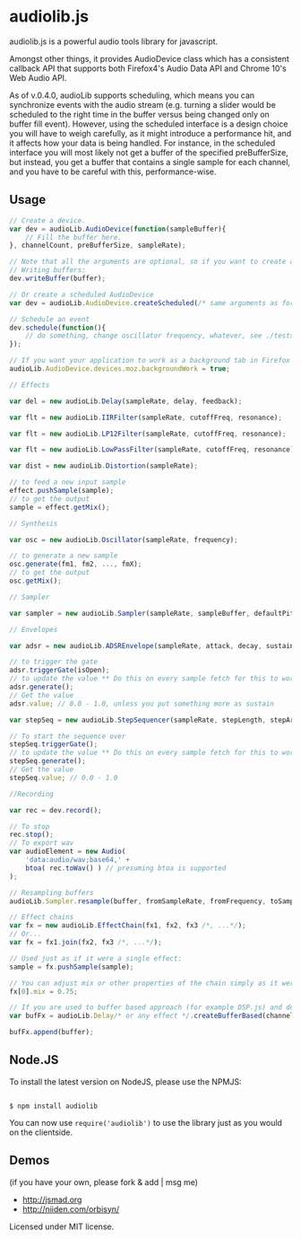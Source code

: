 audiolib.js
===========

audiolib.js is a powerful audio tools library for javascript.

Amongst other things, it provides AudioDevice class which has a consistent callback API that supports both Firefox4's Audio Data API and Chrome 10's Web Audio API.

As of v.0.4.0, audioLib supports scheduling, which means you can synchronize events with the audio stream (e.g. turning a slider would be scheduled to the right time in the buffer versus being changed only on buffer fill event).
However, using the scheduled interface is a design choice you will have to weigh carefully, as it might introduce a performance hit, and it affects how your data is being handled. For instance, in the scheduled interface you will most likely not get a buffer of the specified preBufferSize, but instead, you get a buffer that contains a single sample for each channel, and you have to be careful with this, performance-wise.

Usage
-----

```javascript
// Create a device.
var dev = audioLib.AudioDevice(function(sampleBuffer){
	// Fill the buffer here.
}, channelCount, preBufferSize, sampleRate);

// Note that all the arguments are optional, so if you want to create a write-only device, you can leave the arguments blank.
// Writing buffers:
dev.writeBuffer(buffer);

// Or create a scheduled AudioDevice
var dev = audioLib.AudioDevice.createScheduled(/* same arguments as for the normal AudioDevice call */);

// Schedule an event
dev.schedule(function(){
	// do something, change oscillator frequency, whatever, see ./tests/scheduling.html for an example.
});

// If you want your application to work as a background tab in Firefox 4, do this before creating the device:
audioLib.AudioDevice.devices.moz.backgroundWork = true;

// Effects

var del = new audioLib.Delay(sampleRate, delay, feedback);

var flt = new audioLib.IIRFilter(sampleRate, cutoffFreq, resonance);

var flt = new audioLib.LP12Filter(sampleRate, cutoffFreq, resonance);

var flt = new audioLib.LowPassFilter(sampleRate, cutoffFreq, resonance);

var dist = new audioLib.Distortion(sampleRate);

// to feed a new input sample
effect.pushSample(sample);
// to get the output
sample = effect.getMix();

// Synthesis

var osc = new audioLib.Oscillator(sampleRate, frequency);

// to generate a new sample
osc.generate(fm1, fm2, ..., fmX);
// to get the output
osc.getMix();

// Sampler

var sampler = new audioLib.Sampler(sampleRate, sampleBuffer, defaultPitch);

// Envelopes

var adsr = new audioLib.ADSREnvelope(sampleRate, attack, decay, sustain, release);

// to trigger the gate
adsr.triggerGate(isOpen);
// to update the value ** Do this on every sample fetch for this to work properly. also returns the current value
adsr.generate();
// Get the value
adsr.value; // 0.0 - 1.0, unless you put something more as sustain

var stepSeq = new audioLib.StepSequencer(sampleRate, stepLength, stepArray, attack);

// To start the sequence over
stepSeq.triggerGate();
// to update the value ** Do this on every sample fetch for this to work properly. also returns the current value
stepSeq.generate();
// Get the value
stepSeq.value; // 0.0 - 1.0

//Recording

var rec = dev.record();

// To stop
rec.stop();
// To export wav
var audioElement = new Audio(
	'data:audio/wav;base64,' +
	btoa( rec.toWav() ) // presuming btoa is supported
);

// Resampling buffers
audioLib.Sampler.resample(buffer, fromSampleRate, fromFrequency, toSampleRate, toFrequency);

// Effect chains
var fx = new audioLib.EffectChain(fx1, fx2, fx3 /*, ...*/);
// Or...
var fx = fx1.join(fx2, fx3 /*, ...*/);

// Used just as if it were a single effect:
sample = fx.pushSample(sample);

// You can adjust mix or other properties of the chain simply as it were an array.
fx[0].mix = 0.75;

// If you are used to buffer based approach (for example DSP.js) and don't need to do any raw manipulation, all the effects can be used as buffer based too.
var bufFx = audioLib.Delay/* or any effect */.createBufferBased(channelCount, /* the parameters needed by the specific effect */);

bufFx.append(buffer);

```

Node.JS
-------

To install the latest version on NodeJS, please use the NPMJS:

```shell

$ npm install audiolib

```

You can now use ``` require('audiolib') ``` to use the library just as you would on the clientside.

Demos
-----

(if you have your own, please fork & add | msg me)

* http://jsmad.org
* http://niiden.com/orbisyn/


Licensed under MIT license.
